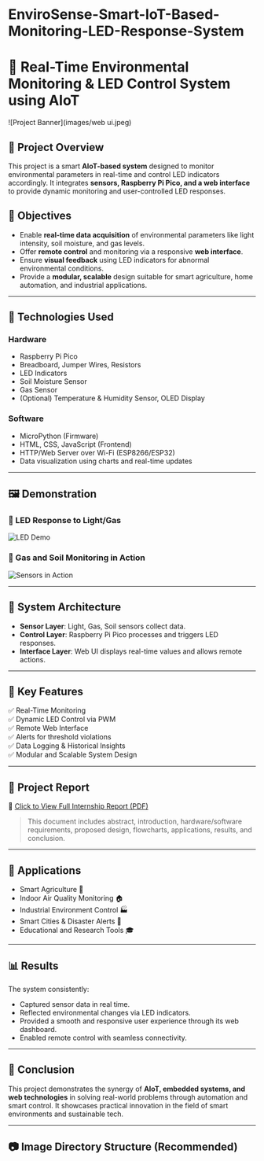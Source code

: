 # EnviroSense-Smart-IoT-Based-Monitoring-LED-Response-System

# 🌿 Real-Time Environmental Monitoring & LED Control System using AIoT

![Project Banner](images/web ui.jpeg)



## 📑 Project Overview

This project is a smart **AIoT-based system** designed to monitor environmental parameters in real-time and control LED indicators accordingly. It integrates **sensors, Raspberry Pi Pico, and a web interface** to provide dynamic monitoring and user-controlled LED responses. 

## 🎯 Objectives

- Enable **real-time data acquisition** of environmental parameters like light intensity, soil moisture, and gas levels.
- Offer **remote control** and monitoring via a responsive **web interface**.
- Ensure **visual feedback** using LED indicators for abnormal environmental conditions.
- Provide a **modular, scalable** design suitable for smart agriculture, home automation, and industrial applications.

---

## 🧠 Technologies Used

### Hardware
- Raspberry Pi Pico
- Breadboard, Jumper Wires, Resistors
- LED Indicators
- Soil Moisture Sensor
- Gas Sensor
- (Optional) Temperature & Humidity Sensor, OLED Display

### Software
- MicroPython (Firmware)
- HTML, CSS, JavaScript (Frontend)
- HTTP/Web Server over Wi-Fi (ESP8266/ESP32)
- Data visualization using charts and real-time updates

---

## 🖼️ Demonstration

### 🔴 LED Response to Light/Gas
![LED Demo](images/led_demo.png)

### 🌱 Gas and Soil Monitoring in Action
![Sensors in Action](images/sensors_demo.png)

---

## 🧩 System Architecture

- **Sensor Layer**: Light, Gas, Soil sensors collect data.
- **Control Layer**: Raspberry Pi Pico processes and triggers LED responses.
- **Interface Layer**: Web UI displays real-time values and allows remote actions.

---

## 🧪 Key Features

✅ Real-Time Monitoring  
✅ Dynamic LED Control via PWM  
✅ Remote Web Interface  
✅ Alerts for threshold violations  
✅ Data Logging & Historical Insights  
✅ Modular and Scalable System Design  

---

## 📁 Project Report

📎 [Click to View Full Internship Report (PDF)](https://drive.google.com/file/d/1X0WX8lVQF9GfMhracDzsvr4kuVM5dDyv/view?usp=drivesdk)

> This document includes abstract, introduction, hardware/software requirements, proposed design, flowcharts, applications, results, and conclusion.

---

## 🚀 Applications

- Smart Agriculture 🌾
- Indoor Air Quality Monitoring 🏠
- Industrial Environment Control 🏭
- Smart Cities & Disaster Alerts 🌆
- Educational and Research Tools 🎓

---

## 📊 Results

The system consistently:
- Captured sensor data in real time.
- Reflected environmental changes via LED indicators.
- Provided a smooth and responsive user experience through its web dashboard.
- Enabled remote control with seamless connectivity.

---

## 📌 Conclusion

This project demonstrates the synergy of **AIoT, embedded systems, and web technologies** in solving real-world problems through automation and smart control. It showcases practical innovation in the field of smart environments and sustainable tech.

---

## 📷 Image Directory Structure (Recommended)
